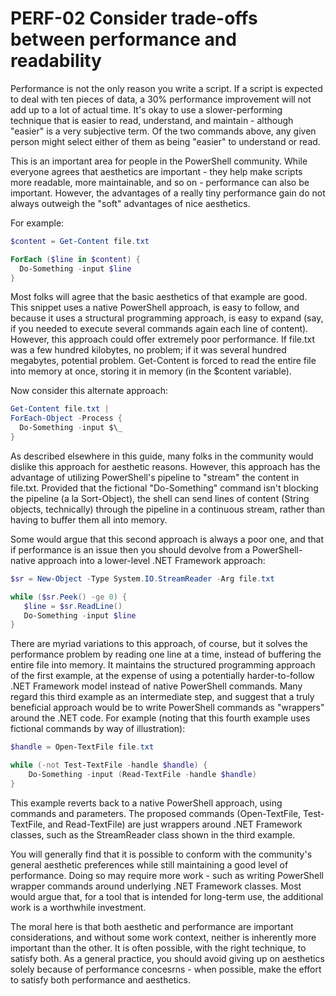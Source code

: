 # PERF-02 Consider trade-offs between performance and readability

Performance is not the only reason you write a script. If a script is expected to deal with ten pieces of data, a 30% performance improvement will not add up to a lot of actual time. It's okay to use a slower-performing technique that is easier to read, understand, and maintain - although "easier" is a very subjective term. Of the two commands above, any given person might select either of them as being "easier" to understand or read.

This is an important area for people in the PowerShell community. While everyone agrees that aesthetics are important - they help make scripts more readable, more maintainable, and so on - performance can also be important. However, the advantages of a really tiny performance gain do not always outweigh the "soft" advantages of nice aesthetics.

For example:

```PowerShell
$content = Get-Content file.txt

ForEach ($line in $content) {
  Do-Something -input $line
}
```

Most folks will agree that the basic aesthetics of that example are good. This snippet uses a native PowerShell approach, is easy to follow, and because it uses a structural programming approach, is easy to expand (say, if you needed to execute several commands again each line of content). However, this approach could offer extremely poor performance. If file.txt was a few hundred kilobytes, no problem; if it was several hundred megabytes, potential problem. Get-Content is forced to read the entire file into memory at once, storing it in memory (in the $content variable).

Now consider this alternate approach:

```PowerShell
Get-Content file.txt |
ForEach-Object -Process {
  Do-Something -input $\_
}
```

As described elsewhere in this guide, many folks in the community would dislike this approach for aesthetic reasons. However, this approach has the advantage of utilizing PowerShell's pipeline to "stream" the content in file.txt. Provided that the fictional "Do-Something" command isn't blocking the pipeline (a la Sort-Object), the shell can send lines of content (String objects, technically) through the pipeline in a continuous stream, rather than having to buffer them all into memory.

Some would argue that this second approach is always a poor one, and that if performance is an issue then you should devolve from a PowerShell-native approach into a lower-level .NET Framework approach:

```PowerShell
$sr = New-Object -Type System.IO.StreamReader -Arg file.txt

while ($sr.Peek() -ge 0) {
   $line = $sr.ReadLine()
   Do-Something -input $line
}
```

There are myriad variations to this approach, of course, but it solves the performance problem by reading one line at a time, instead of buffering the entire file into memory. It maintains the structured programming approach of the first example, at the expense of using a potentially harder-to-follow .NET Framework model instead of native PowerShell commands. Many regard this third example as an intermediate step, and suggest that a truly beneficial approach would be to write PowerShell commands as "wrappers" around the .NET code. For example (noting that this fourth example uses fictional commands by way of illustration):

```PowerShell
$handle = Open-TextFile file.txt

while (-not Test-TextFile -handle $handle) {
    Do-Something -input (Read-TextFile -handle $handle)
}
```

This example reverts back to a native PowerShell approach, using commands and parameters. The proposed commands (Open-TextFile, Test-TextFile, and Read-TextFile) are just wrappers around .NET Framework classes, such as the StreamReader class shown in the third example.

You will generally find that it is possible to conform with the community's general aesthetic preferences while still maintaining a good level of performance. Doing so may require more work - such as writing PowerShell wrapper commands around underlying .NET Framework classes. Most would argue that, for a tool that is intended for long-term use, the additional work is a worthwhile investment.

The moral here is that both aesthetic and performance are important considerations, and without some work context, neither is inherently more important than the other. It is often possible, with the right technique, to satisfy both. As a general practice, you should avoid giving up on aesthetics solely because of performance concesrns - when possible, make the effort to satisfy both performance and aesthetics.

